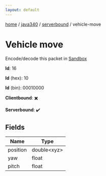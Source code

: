 ```yaml
---
layout: default
---
```


[home](/)  /  [java340](/protocol/java340)  /  [serverbound](/protocol/java340/serverbound)  /  vehicle-move

# Vehicle move

Encode/decode this packet in [Sandbox](../../../sandbox/java340#serverbound.vehicle_move)

**Id**: 16

**Id** (hex): 10

**Id** (bin): 00010000

**Clientbound**: ✖️

**Serverbound**: ✔️

## Fields

Name | Type
---|---
position | double&lt;xyz&gt;
yaw | float
pitch | float
